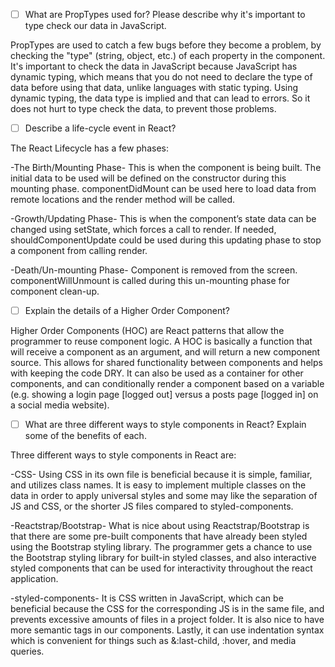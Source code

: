 - [ ] What are PropTypes used for? Please describe why it's important to type check our data in JavaScript.

PropTypes are used to catch a few bugs before they become a problem, by checking the "type" (string, object, etc.) of each property in the component. It's important to check the data in JavaScript because JavaScript has dynamic typing, which means that you do not need to declare the type of data before using that data, unlike languages with static typing. Using dynamic typing, the data type is implied and that can lead to errors. So it does not hurt to type check the data, to prevent those problems.

- [ ] Describe a life-cycle event in React?

The React Lifecycle has a few phases:

-The Birth/Mounting Phase- This is when the component is being built. The initial data to be used will be defined on the constructor during this mounting phase. componentDidMount can be used here to load data from remote locations and the render method will be called.

-Growth/Updating Phase- This is when the component’s state data can be changed using setState, which forces a call to render. If needed, shouldComponentUpdate could be used during this updating phase to stop a component from calling render.

-Death/Un-mounting Phase- Component is removed from the screen. componentWillUnmount is called during this un-mounting phase for component clean-up.

- [ ] Explain the details of a Higher Order Component?

Higher Order Components (HOC) are React patterns that allow the programmer to reuse component logic. A HOC is basically a function that will receive a component as an argument, and will return a new component source. This allows for shared functionality between components and helps with keeping the code DRY. It can also be used as a container for other components, and can conditionally render a component based on a variable (e.g. showing a login page [logged out] versus a posts page [logged in] on a social media website).

- [ ] What are three different ways to style components in React? Explain some of the benefits of each.

Three different ways to style components in React are:

-CSS- Using CSS in its own file is beneficial because it is simple, familiar, and utilizes class names. It is easy to implement multiple classes on the data in order to apply universal styles and some may like the separation of JS and CSS, or the shorter JS files compared to styled-components.

-Reactstrap/Bootstrap- What is nice about using Reactstrap/Bootstrap is that there are some pre-built components that have already been styled using the Bootstrap styling library. The programmer gets a chance to use the Bootstrap styling library for built-in styled classes, and also interactive styled components that can be used for interactivity throughout the react application.

-styled-components- It is CSS written in JavaScript, which can be beneficial because the CSS for the corresponding JS is in the same file, and prevents excessive amounts of files in a project folder. It is also nice to have more semantic tags in our components. Lastly, it can use indentation syntax which is convenient for things such as &:last-child, :hover, and media queries.